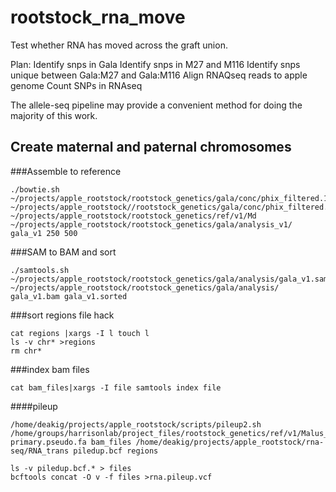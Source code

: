 # rootstock_rna_move

Test whether RNA has moved across the graft union.

Plan:
Identify snps in Gala
Identify snps in M27 and M116 
Identify snps unique between Gala:M27 and Gala:M116
Align RNAQseq reads to apple genome
Count SNPs in RNAseq 

The allele-seq pipeline may provide a convenient method for doing the majority of this work.

## Create maternal and paternal chromosomes 

###Assemble to reference
```shell
./bowtie.sh ~/projects/apple_rootstock/rootstock_genetics/gala/conc/phix_filtered.1  ~/projects/apple_rootstock//rootstock_genetics/gala/conc/phix_filtered.2 ~/projects/apple_rootstock/rootstock_genetics/ref/v1/Md ~/projects/apple_rootstock/rootstock_genetics/gala/analysis_v1/ gala_v1 250 500
```
###SAM to BAM and sort
```shell
./samtools.sh ~/projects/apple_rootstock/rootstock_genetics/gala/analysis/gala_v1.sam ~/projects/apple_rootstock/rootstock_genetics/gala/analysis/ gala_v1.bam gala_v1.sorted
```
###sort regions file hack
```shell
cat regions |xargs -I l touch l
ls -v chr* >regions
rm chr*
```
###index bam files
```shell
cat bam_files|xargs -I file samtools index file
```
####pileup
```shell
/home/deakig/projects/apple_rootstock/scripts/pileup2.sh /home/groups/harrisonlab/project_files/rootstock_genetics/ref/v1/Malus_x_domestica.v1.0-primary.pseudo.fa bam_files /home/deakig/projects/apple_rootstock/rna-seq/RNA_trans piledup.bcf regions

ls -v piledup.bcf.* > files
bcftools concat -O v -f files >rna.pileup.vcf
```
